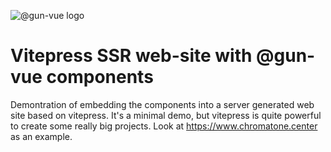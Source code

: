 ![@gun-vue logo](https://raw.githubusercontent.com/davay42/gun-vue/master/demo/public/gun-vue-logo.svg)

# Vitepress SSR web-site with @gun-vue components

Demontration of embedding the components into a server generated web site based on vitepress. It's a minimal demo, but vitepress is quite powerful to create some really big projects. Look at https://www.chromatone.center as an example.
